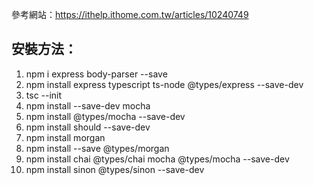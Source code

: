 參考網站：https://ithelp.ithome.com.tw/articles/10240749

## 安裝方法：
1. npm i express body-parser --save
2. npm install express typescript ts-node @types/express --save-dev
3. tsc --init
4. npm install --save-dev mocha
5. npm install @types/mocha --save-dev
6. npm install should --save-dev
7. npm install morgan
8. npm install --save @types/morgan
9. npm install chai @types/chai mocha @types/mocha  --save-dev
10. npm install sinon @types/sinon --save-dev